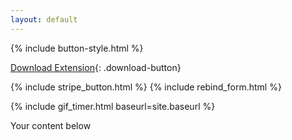 ```yaml
---
layout: default
---
```


{% include button-style.html %}

[Download Extension](/assets/files/SIRONECMS.zip){: .download-button}

{% include stripe_button.html %}
{% include rebind_form.html %}

{% include gif_timer.html baseurl=site.baseurl %}

Your content below